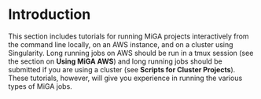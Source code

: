 # Introduction

This section includes tutorials for running MiGA projects interactively from the command line locally, on an AWS instance, and on a cluster using Singularity. Long running jobs on AWS should be run in a tmux session (see the section on **Using MiGA AWS**) and long running jobs should be submitted if you are using a cluster (see **Scripts for Cluster Projects**). These tutorials, however, will give you experience in running the various types of MiGA jobs.


